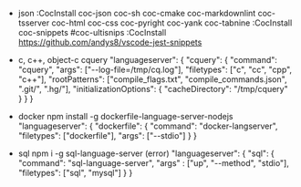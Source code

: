 * json
:CocInstall coc-json coc-sh coc-cmake coc-markdownlint coc-tsserver coc-html coc-css coc-pyright coc-yank coc-tabnine
:CocInstall coc-snippets #coc-ultisnips 
:CocInstall https://github.com/andys8/vscode-jest-snippets

* c, c++, object-c
cquery
"languageserver": {
  "cquery": {
    "command": "cquery",
    "args": ["--log-file=/tmp/cq.log"],
    "filetypes": ["c", "cc", "cpp", "c++"],
    "rootPatterns": ["compile_flags.txt", "compile_commands.json", ".git/", ".hg/"],
    "initializationOptions": {
      "cacheDirectory": "/tmp/cquery"
    }
  }
}

* docker
npm install -g dockerfile-language-server-nodejs
"languageserver": {
  "dockerfile": {
      "command": "docker-langserver",
      "filetypes": ["dockerfile"],
      "args": ["--stdio"]
  }
}

* sql
npm i -g sql-language-server (error)
"languageserver": {
  "sql": {
      "command": "sql-language-server",
      "args" : ["up", "--method", "stdio"],
      "filetypes": ["sql", "mysql"]
          }
      }
